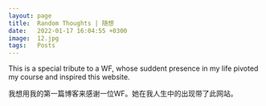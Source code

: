 ```yaml
---
layout: page
title:  Random Thoughts | 随想
date:   2022-01-17 16:04:55 +0300
image:  12.jpg
tags:   Posts
---
```


This is a special tribute to a WF, whose suddent presence in my life pivoted my course and inspired this website. 

我想用我的第一篇博客来感谢一位WF。她在我人生中的出现带了此网站。